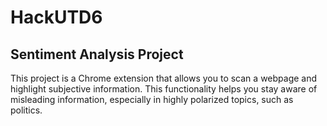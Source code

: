 # HackUTD6
## Sentiment Analysis Project
This project is a Chrome extension that allows you to scan a webpage and highlight subjective information. This functionality helps you stay aware of misleading information, especially in highly polarized topics, such as politics.
